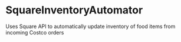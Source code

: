 # SquareInventoryAutomator
Uses Square API to automatically update inventory of food items from incoming Costco orders
